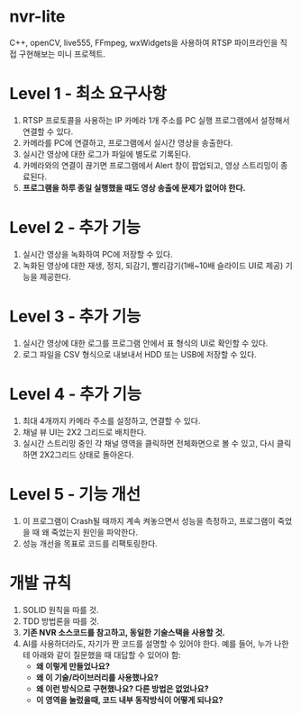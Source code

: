 # nvr-lite
C++, openCV, live555, FFmpeg, wxWidgets을 사용하여 RTSP 파이프라인을 직접 구현해보는 미니 프로젝트.

# Level 1 - 최소 요구사항
1. RTSP 프로토콜을 사용하는 IP 카메라 1개 주소를 PC 실행 프로그램에서 설정해서 연결할 수 있다.
2. 카메라를 PC에 연결하고, 프로그램에서 실시간 영상을 송출한다.
3. 실시간 영상에 대한 로그가 파일에 별도로 기록된다.
4. 카메라와의 연결이 끊기면 프로그램에서 Alert 창이 팝업되고, 영상 스트리밍이 종료된다.
5. **프로그램을 하루 종일 실행했을 때도 영상 송출에 문제가 없어야 한다.**

# Level 2 - 추가 기능
1. 실시간 영상을 녹화하여 PC에 저장할 수 있다.
2. 녹화된 영상에 대한 재생, 정지, 되감기, 빨리감기(1배~10배 슬라이드 UI로 제공) 기능을 제공한다.

# Level 3 - 추가 기능
1. 실시간 영상에 대한 로그를 프로그램 안에서 표 형식의 UI로 확인할 수 있다.
2. 로그 파일을 CSV 형식으로 내보내서 HDD 또는 USB에 저장할 수 있다.

# Level 4 - 추가 기능
1. 최대 4개까지 카메라 주소를 설정하고, 연결할 수 있다.
2. 채널 뷰 UI는 2X2 그리드로 배치한다.
3. 실시간 스트리밍 중인 각 채널 영역을 클릭하면 전체화면으로 볼 수 있고, 다시 클릭하면 2X2그리드 상태로 돌아온다.

# Level 5 - 기능 개선
1. 이 프로그램이 Crash될 때까지 계속 켜놓으면서 성능을 측정하고, 프로그램이 죽었을 때 왜 죽었는지 원인을 파악한다.
2. 성능 개선을 목표로 코드를 리팩토링한다.

# 개발 규칙
1. SOLID 원칙을 따를 것.
2. TDD 방법론을 따를 것.
3. **기존 NVR 소스코드를 참고하고, 동일한 기술스택을 사용할 것.**
4. AI를 사용하더라도, 자기가 짠 코드를 설명할 수 있어야 한다. 예를 들어, 누가 나한테 아래와 같이 질문했을 때 대답할 수 있어야 함:
   - **왜 이렇게 만들었나요?**
   - **왜 이 기술/라이브러리를 사용했나요?**
   - **왜 이런 방식으로 구현했나요? 다른 방법은 없었나요?**
   - **이 영역을 눌렀을때, 코드 내부 동작방식이 어떻게 되나요?**
